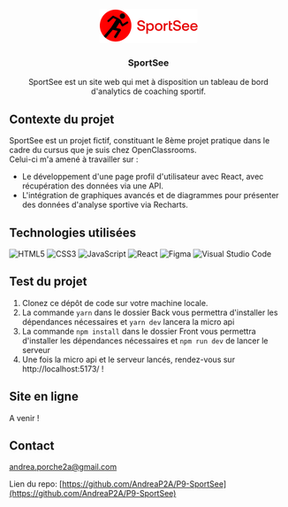 <div align="center">
    <img src="./Front/src/assets/logo.png" alt="Logo SportSee">
    <h3 align="center">SportSee</h3>
    <p align="center">SportSee est un site web qui met à disposition un tableau de bord d'analytics de coaching sportif.</p>
</div>

## Contexte du projet

SportSee est un projet fictif, constituant le 8ème projet pratique dans le cadre du cursus que je suis chez OpenClassrooms. <br />
Celui-ci m'a amené à travailler sur :

- Le développement d'une page profil d'utilisateur avec React, avec récupération des données via une API.
- L'intégration de graphiques avancés et de diagrammes pour présenter des données d'analyse sportive via Recharts.

## Technologies utilisées

![HTML5](https://img.shields.io/badge/html5-%23E34F26.svg?style=for-the-badge&logo=html5&logoColor=white)
![CSS3](https://img.shields.io/badge/css3-%231572B6.svg?style=for-the-badge&logo=css3&logoColor=white)
![JavaScript](https://img.shields.io/badge/javascript-%23323330.svg?style=for-the-badge&logo=javascript&logoColor=%23F7DF1E)
![React](https://img.shields.io/badge/React-%2320232a.svg?logo=react&logoColor=%2361DAFB)
![Figma](https://img.shields.io/badge/figma-%23F24E1E.svg?style=for-the-badge&logo=figma&logoColor=white)
![Visual Studio Code](https://img.shields.io/badge/Visual%20Studio%20Code-0078d7.svg?style=for-the-badge&logo=visual-studio-code&logoColor=white)

## Test du projet

1. Clonez ce dépôt de code sur votre machine locale.
2. La commande `yarn` dans le dossier Back vous permettra d'installer les dépendances nécessaires et `yarn dev` lancera la micro api
3. La commande `npm install` dans le dossier Front vous permettra d'installer les dépendances nécessaires et `npm run dev` de lancer le serveur
4. Une fois la micro api et le serveur lancés, rendez-vous sur http://localhost:5173/ !

## Site en ligne

A venir !

## Contact

andrea.porche2a@gmail.com

Lien du repo: [https://github.com/AndreaP2A/P9-SportSee](https://github.com/AndreaP2A/P9-SportSee)
